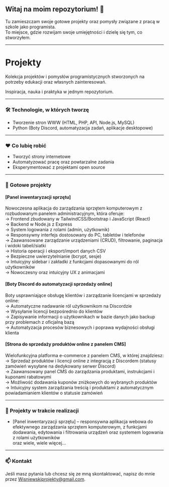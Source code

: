 ## Witaj na moim repozytorium! 👋

Tu zamieszczam swoje gotowe projekty oraz pomysły związane z pracą w szkole jako programista.  
To miejsce, gdzie rozwijam swoje umiejętności i dzielę się tym, co stworzyłem.

---

# Projekty  
Kolekcja projektów i pomysłów programistycznych stworzonych na potrzeby edukacji oraz własnych zainteresowań.

Inspiracja, nauka i praktyka w jednym repozytorium.

---

### 🛠 Technologie, w których tworzę  
- Tworzenie stron WWW (HTML, PHP, API, Node.js, MySQL)  
- Python (Boty Discord, automatyzacja zadań, aplikacje desktopowe)

---

### ❤️ Co lubię robić  
- Tworzyć strony internetowe  
- Automatyzować pracę oraz powtarzalne zadania  
- Eksperymentować z projektami open source

---

### 🚀 Gotowe projekty

#### [Panel inwentaryzacji sprzętu]  
Nowoczesna aplikacja do zarządzania sprzętem komputerowym z rozbudowanym panelem administracyjnym, która oferuje:  
→ Frontend zbudowany w TailwindCSS/Bootstrap i JavaScript (React)  
→ Backend w Node.js z Express  
→ System logowania z rolami (admin, użytkownik)  
→ Responsywny interfejs dostosowany do PC, tabletów i telefonów  
→ Zaawansowane zarządzanie urządzeniami (CRUD), filtrowanie, paginacja i widoki tabeli/siatki  
→ Historia operacji i eksport/import danych CSV  
→ Bezpieczne uwierzytelnianie (bcrypt, sesje)  
→ Intuicyjny sidebar i zakładki z funkcjami dopasowanymi do ról użytkowników  
→ Nowoczesny oraz intuicyjny UX z animacjami

#### [Boty Discord do automatyzacji sprzedaży online]  
Boty usprawniające obsługę klientów i zarządzanie licencjami w sprzedaży online:  
→ Automatyczne nadawanie ról użytkownikom na Discordzie  
→ Wysyłanie licencji bezpośrednio do klientów  
→ Zapisywanie informacji o użytkownikach w bazie danych jako backup przy problemach z oficjalną bazą  
→ Automatyzacja procesów biznesowych i poprawa wydajności obsługi klienta

#### [Strona do sprzedaży produktów online z panelem CMS]  
Wielofunkcyjna platforma e-commerce z panelem CMS, w której znajdziesz:  
→ Sprzedaż produktów i licencji online z integracją z Discordem (statusy zamówień wysyłane na dedykowany serwer Discord)  
→ Zaawansowany panel CMS do zarządzania produktami, instrukcjami i kuponami rabatowymi  
→ Możliwość dodawania kuponów zniżkowych do wybranych produktów  
→ Intuicyjny system zarządzania treścią i produktami z automatycznym powiadamianiem klientów o statusie zamówień

---

### 🚧 Projekty w trakcie realizacji

- [Panel inwentaryzacji sprzętu] – responsywna aplikacja webowa do efektywnego zarządzania sprzętem komputerowym, z funkcjami dodawania, edytowania i filtrowania urządzeń oraz systemem logowania z rolami użytkowników  
oraz wiele, wiele więcej...

---

### 📫 Kontakt  
Jeśli masz pytania lub chcesz się ze mną skontaktować, napisz do mnie przez [Wisniewskiprojekty@gmail.com](mailto:Wisniewskiprojekty@gmail.com).
